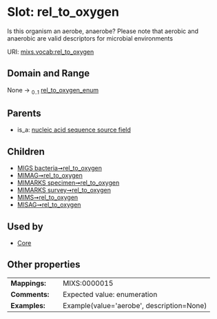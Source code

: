 
# Slot: rel_to_oxygen


Is this organism an aerobe, anaerobe? Please note that aerobic and anaerobic are valid descriptors for microbial environments

URI: [mixs.vocab:rel_to_oxygen](https://w3id.org/mixs/vocab/rel_to_oxygen)


## Domain and Range

None &#8594;  <sub>0..1</sub> [rel_to_oxygen_enum](rel_to_oxygen_enum.md)

## Parents

 *  is_a: [nucleic acid sequence source field](nucleic_acid_sequence_source_field.md)

## Children

 *  [MIGS bacteria➞rel_to_oxygen](MIGS_bacteria_rel_to_oxygen.md)
 *  [MIMAG➞rel_to_oxygen](MIMAG_rel_to_oxygen.md)
 *  [MIMARKS specimen➞rel_to_oxygen](MIMARKS_specimen_rel_to_oxygen.md)
 *  [MIMARKS survey➞rel_to_oxygen](MIMARKS_survey_rel_to_oxygen.md)
 *  [MIMS➞rel_to_oxygen](MIMS_rel_to_oxygen.md)
 *  [MISAG➞rel_to_oxygen](MISAG_rel_to_oxygen.md)

## Used by

 * [Core](Core.md)

## Other properties

|  |  |  |
| --- | --- | --- |
| **Mappings:** | | MIXS:0000015 |
| **Comments:** | | Expected value: enumeration |
| **Examples:** | | Example(value='aerobe', description=None) |

